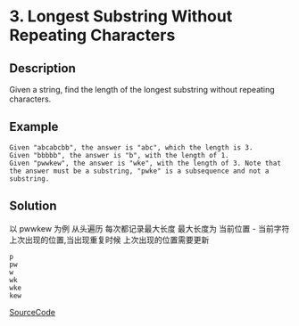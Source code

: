 # 3. Longest Substring Without Repeating Characters

## Description

Given a string, find the length of the longest substring without repeating characters.

## Example

```shell
Given "abcabcbb", the answer is "abc", which the length is 3.
Given "bbbbb", the answer is "b", with the length of 1.
Given "pwwkew", the answer is "wke", with the length of 3. Note that the answer must be a substring, "pwke" is a subsequence and not a substring.
```

## Solution

以 pwwkew 为例 从头遍历 每次都记录最大长度 最大长度为 当前位置 - 当前字符上次出现的位置,当出现重复时候 上次出现的位置需要更新

```shell
p
pw
w
wk
wke
kew
```

[SourceCode](./solution.js)
